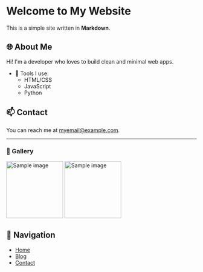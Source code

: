 # Welcome to My Website

This is a simple site written in **Markdown**.

## 🌐 About Me

Hi! I'm a developer who loves to build clean and minimal web apps.

- 🔧 Tools I use:
  - HTML/CSS
  - JavaScript
  - Python

## 📫 Contact

You can reach me at [myemail@example.com](mailto:myemail@example.com).

---

### 📸 Gallery

<img src="https://via.placeholder.com/150" alt="Sample image" width="150">
<img src="https://via.placeholder.com/150" alt="Sample image" width="150">

## 🧭 Navigation

- [Home](index.md)
- [Blog](blog.md)
- [Contact](contact.md)
